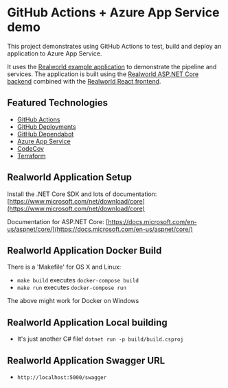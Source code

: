 # GitHub Actions + Azure App Service demo

This project demonstrates using GitHub Actions to test, build and deploy an application to Azure App Service.

It uses the [Realworld example application](https://github.com/gothinkster/realworld) to demonstrate the pipeline and services. The application is built using the [Realworld ASP.NET Core backend](https://github.com/gothinkster/aspnetcore-realworld-example-app) combined with the [Realworld React frontend](https://github.com/gothinkster/react-redux-realworld-example-app).

## Featured Technologies
 - [GitHub Actions](https://github.com/features/actions)
 - [GitHub Deployments](https://developer.github.com/v3/repos/deployments/)
 - [GitHub Dependabot](https://github.com/features/security)
 - [Azure App Service](https://azure.microsoft.com/en-us/services/app-service/)
 - [CodeCov](https://codecov.io/)
 - [Terraform](https://www.terraform.io/)

## Realworld Application Setup	

Install the .NET Core SDK and lots of documentation: [https://www.microsoft.com/net/download/core](https://www.microsoft.com/net/download/core)	

Documentation for ASP.NET Core: [https://docs.microsoft.com/en-us/aspnet/core/](https://docs.microsoft.com/en-us/aspnet/core/)	

## Realworld Application Docker Build	

There is a 'Makefile' for OS X and Linux:	

- `make build` executes `docker-compose build`	
- `make run` executes `docker-compose run`	

The above might work for Docker on Windows	

## Realworld Application Local building	

- It's just another C# file!   `dotnet run -p build/build.csproj`	

## Realworld Application Swagger URL	

- `http://localhost:5000/swagger`

